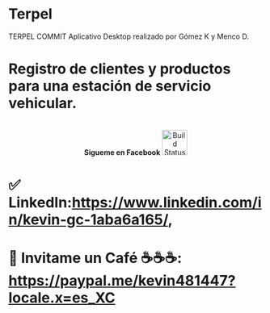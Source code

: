 # Terpel
TERPEL COMMIT
Aplicativo Desktop realizado por Gómez K y Menco D.
# Registro de clientes y productos para una estación de servicio vehicular.
<p align="center">
<br>
<label><b>Sigueme en Facebook</b></label>
<a href="https://www.facebook.com/kevingomezcantilo"><img src="https://icon-library.com/images/facebook-icon-25x25/facebook-icon-25x25-18.jpg" alt="Build Status" height=50></a>
</p>

# ✅ LinkedIn:https://www.linkedin.com/in/kevin-gc-1aba6a165/,
# 💯 Invitame un Café ☕☕☕: https://paypal.me/kevin481447?locale.x=es_XC
